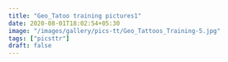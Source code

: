```yaml
---
title: "Geo_Tatoo training pictures1"
date: 2020-08-01T18:02:54+05:30
image: "/images/gallery/pics-tt/Geo_Tattoos_Training-5.jpg"
tags: ["picsttr"]
draft: false
---
```

